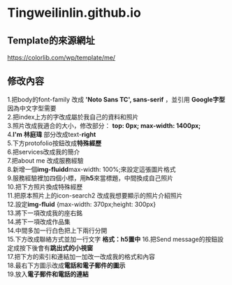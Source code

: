 # Tingweilinlin.github.io
## Template的來源網址  
https://colorlib.com/wp/template/me/  
## 修改內容  
1.把body的font-family 改成 **'Noto Sans TC', sans-serif** ，並引用 **Google字型** 因為中文字型需要  
2.把index上方的字改成屬於我自己的資料和照片  
3.照片改成我適合的大小，修改部分： **top: 0px; max-width: 1400px;**  
4.**I'm 林庭瑋** 部分改成text-**right**  
5.下方protofolio按鈕改成**特殊經歷**  
6.把services改成我的簡介  
7.把about me 改成服務經驗  
8.新增一個**img-fluidd**max-width: 100%;來設定這張圖片格式  
9.服務經驗裡加四個小標，用**h5**來當標題，中間換成自己照片  
10.把下方照片換成特殊經歷  
11.把原本照片上的icon-search2 改成我想要顯示的照片介紹照片  
12.設定**img-fluid** {max-width: 370px;height: 300px}  
13.將下一項改成我的座右銘  
14.將下一項改成作品集  
14.中間多加一行白色把上下兩行分開  
15.下方改成聯絡方式並加一行文字 **格式：h5置中**
16.把Send message的按鈕設定成按下後會有**跳出式的小視窗**  
17.把下方的索引和連結加一加改一改成我的格式和內容  
18.最右下方圖示改成**電話和電子郵件的圖示**  
19.放入**電子郵件和電話的連結**  
